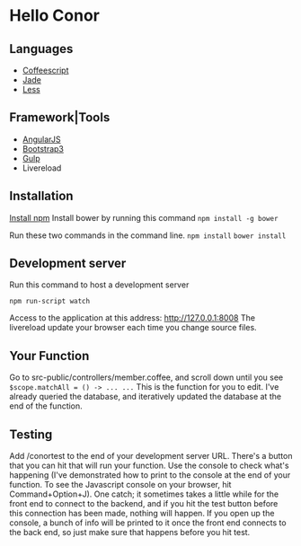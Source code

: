 # Hello Conor

## Languages
- [Coffeescript](http://coffeescript.org/)
- [Jade](http://jade-lang.com/)
- [Less](http://www.lesscss.org/)

## Framework|Tools
- [AngularJS](http://angularjs.org/)
- [Bootstrap3](http://getbootstrap.com/)
- [Gulp](http://gulpjs.com/)
- Livereload

## Installation
[Install npm](https://nodejs.org/download/)
Install bower by running this command
  `npm install -g bower`
  
Run these two commands in the command line.
  `npm install`
  `bower install`

## Development server
Run this command to host a development server

  `npm run-script watch`

Access to the application at this address: http://127.0.0.1:8008
The livereload update your browser each time you change source files.

## Your Function
Go to src-public/controllers/member.coffee, and scroll down until you see 
	```
	$scope.matchAll = () ->
		...
		...
	```
This is the function for you to edit. I've already queried the database, and iteratively updated the database at the end of the function.

## Testing
Add /conortest to the end of your development server URL. There's a button that you can hit that will run your function. Use the console to check what's happening (I've demonstrated how to print to the console at the end of your function. To see the Javascript console on your browser, hit Command+Option+J). One catch; it sometimes takes a little while for the front end to connect to the backend, and if you hit the test button before this connection has been made, nothing will happen. If you open up the console, a bunch of info will be printed to it once the front end connects to the back end, so just make sure that happens before you hit test.